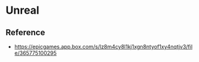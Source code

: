 # Unreal

## Reference 
- https://epicgames.app.box.com/s/lz8m4cy8l1kj1xgn8ntyof1xy4nqtjv3/file/365775100295